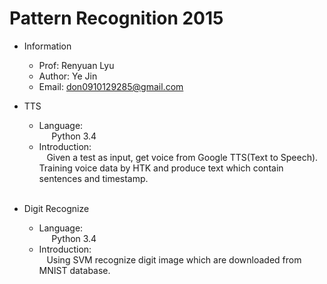 # Pattern Recognition 2015

* Information
  * Prof:   Renyuan Lyu <br>
  * Author: Ye Jin <br>
  * Email:  don0910129285@gmail.com

* TTS
  * Language:
    <br>&nbsp;&nbsp;&nbsp;&nbsp;
    Python 3.4
  * Introduction:
    <br>&nbsp;&nbsp;
    Given a test as input, get voice from Google TTS(Text to Speech). Training voice data by HTK and produce text which    contain sentences and timestamp.
<br><br>
* Digit Recognize
  * Language: 
    <br>&nbsp;&nbsp;&nbsp;&nbsp; 
    Python 3.4
  * Introduction:
    <br>&nbsp;&nbsp;
    Using SVM recognize digit image which are downloaded from MNIST database.
  
